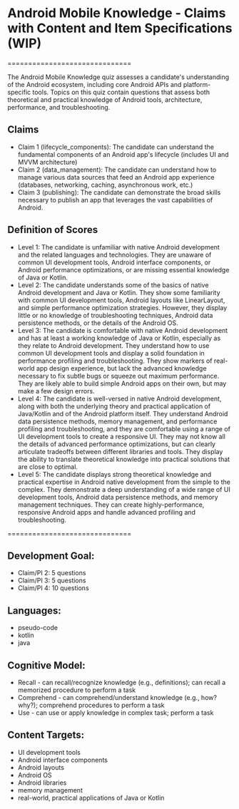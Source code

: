 # Android Mobile Knowledge - Claims with Content and Item Specifications (WIP)
==============================

The Android Mobile Knowledge quiz assesses a candidate's understanding of the Android ecosystem, including core Android APIs and platform-specific tools. Topics on this quiz contain questions that assess both theoretical and practical knowledge of Android tools, architecture, performance, and troubleshooting.

## Claims

- Claim 1 (lifecycle_components): The candidate can understand the fundamental components of an Android app's lifecycle (includes UI and MVVM architecture)
- Claim 2 (data_management): The candidate can understand how to manage various data sources that feed an Android app experience (databases, networking, caching, asynchronous work, etc.)
- Claim 3 (publishing): The candidate can demonstrate the broad skills necessary to publish an app that leverages the vast capabilities of Android.

## Definition of Scores

- Level 1: The candidate is unfamiliar with native Android development and the related languages and technologies. They are unaware of common UI development tools, Android interface components, or Android performance optimizations, or are missing essential knowledge of Java or Kotlin.
- Level 2: The candidate understands some of the basics of native Android development and Java or Kotlin. They show some familiarity with common UI development tools, Android layouts like LinearLayout, and simple performance optimization strategies. However, they display little or no knowledge of troubleshooting techniques, Android data persistence methods, or the details of the Android OS.
- Level 3: The candidate is comfortable with native Android development and has at least a working knowledge of Java or Kotlin, especially as they relate to Android development. They understand how to use common UI development tools and display a solid foundation in performance profiling and troubleshooting. They show markers of real-world app design experience, but lack the advanced knowledge necessary to fix subtle bugs or squeeze out maximum performance. They are likely able to build simple Android apps on their own, but may make a few design errors.
- Level 4: The candidate is well-versed in native Android development, along with both the underlying theory and practical application of Java/Kotlin and of the Android platform itself. They understand Android data persistence methods, memory management, and performance profiling and troubleshooting, and they are comfortable using a range of UI development tools to create a responsive UI. They may not know all the details of advanced performance optimizations, but can clearly articulate tradeoffs between different libraries and tools. They display the ability to translate theoretical knowledge into practical solutions that are close to optimal.
- Level 5: The candidate displays strong theoretical knowledge and practical expertise in Android native development from the simple to the complex. They demonstrate a deep understanding of a wide range of UI development tools, Android data persistence methods, and memory management techniques. They can create highly-performance, responsive Android apps and handle advanced profiling and troubleshooting.

==============================

## Development Goal:
* Claim/PI 2: 5 questions
* Claim/PI 3: 5 questions
* Claim/PI 4: 10 questions

## Languages:
*	pseudo-code
*	kotlin
*   java

## Cognitive Model:
*	Recall -  can recall/recognize knowledge (e.g., definitions); can recall a memorized procedure to perform a task
*	Comprehend -  can comprehend/understand knowledge (e.g., how? why?); comprehend procedures to perform a task
*	Use - can use or apply knowledge in complex task; perform a task

## Content Targets:
*   UI development tools
*   Android interface components
*   Android layouts
*   Android OS
*   Android libraries
*   memory management
*   real-world, practical applications of Java or Kotlin
